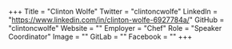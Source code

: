 +++
Title = "Clinton Wolfe"
Twitter = "clintoncwolfe"
LinkedIn = "https://www.linkedin.com/in/clinton-wolfe-6927784a/"
GitHub = "clintoncwolfe"
Website = ""
Employer = "Chef"
Role = "Speaker Coordinator"
Image = ""
GitLab = ""
Facebook = ""
+++
